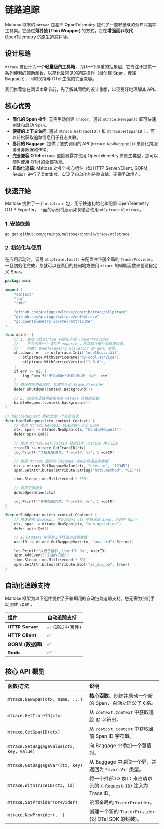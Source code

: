 # 链路追踪

Maltose 框架的 `mtrace` 包基于 OpenTelemetry 提供了一套轻量级的分布式追踪工具集。它通过**薄封装 (Thin Wrapper)** 的方式，旨在**增强而非取代** OpenTelemetry 的原生追踪体验。

## 设计思路

`mtrace` 被设计为一个**轻量级的工具箱**，而非一个厚重的抽象层。它专注于提供一系列便利的辅助函数，以简化最常见的追踪操作（如创建 Span、传递 Baggage），同时保持与 OTel 生態的完全兼容。

我们推荐您在阅读本章节前，先了解其背后的设计思想，以便更好地理解其 API。

[<card heading="深入了解 `mtrace` 的设计思路" icon="i-heroicons-light-bulb" color="indigo" to="./design.md" />](./design.md)

## 核心优势

- **简化的 Span 操作**: 无需手动创建 `Tracer`，通过 `mtrace.NewSpan()` 即可快速创建和启动 Span。
- **便捷的上下文访问**: 通过 `mtrace.GetTraceID()` 和 `mtrace.GetSpanID()`，可以轻松获取追踪信息用于日志关联。
- **易用的 Baggage**: 提供了链式调用的 API (`mtrace.NewBaggage()`) 来简化跨服务业务数据的传递。
- **完全兼容 OTel**: `mtrace` 直接暴露并使用 OpenTelemetry 的原生类型，您可以随时使用 OTel 的全部功能。
- **自动化追踪**: Maltose 对多个核心组件（如 HTTP Server/Client, GORM, Redis）进行了深度集成，实现了自动化的链路追踪，无需手动埋点。

## 快速开始

Maltose 提供了一个 `otlptrace` 包，用于快速初始化和配置 OpenTelemetry OTLP Exporter。下面的示例将展示如何结合使用 `otlptrace` 和 `mtrace`。

### 1. 安装依赖

```bash
go get github.com/graingo/maltose/contrib/trace/otlptrace
```

### 2. 初始化与使用

在应用启动时，调用 `otlptrace.Init()` 来配置并注册全局的 `TracerProvider`。一旦初始化完成，您就可以在项目的任何地方使用 `mtrace` 的辅助函数来创建自定义 Span。

```go
package main

import (
	"context"
	"log"
	"time"

	"github.com/graingo/maltose/contrib/trace/otlptrace"
	"github.com/graingo/maltose/net/mtrace"
	"go.opentelemetry.io/otel/attribute"
)

func main() {
	// 1. 使用 otlptrace 初始化全局 TracerProvider
	//    它会创建一个 OTLP exporter，并将其注册为全局提供者。
	//    参数: OpenTelemetry Collector 的 gRPC 地址。
	shutdown, err := otlptrace.Init("localhost:4317",
		otlptrace.WithServiceName("my-cool-service"),
		otlptrace.WithServiceVersion("1.0.0"),
	)
	if err != nil {
		log.Fatalf("无法初始化追踪提供者: %v", err)
	}
	// 确保在应用退出时，优雅地关闭 TracerProvider
	defer shutdown(context.Background())

	// 2. 在业务逻辑中直接使用 mtrace 的辅助函数
	handleRequest(context.Background())
}

// handleRequest 模拟处理一个外部请求
func handleRequest(ctx context.Context) {
	// 使用 mtrace.NewSpan 快速创建一个父 Span
	ctx, span := mtrace.NewSpan(ctx, "handleRequest")
	defer span.End()

	// 使用 mtrace.GetTraceID 轻松获取 TraceID 用于日志
	traceID := mtrace.GetTraceID(ctx)
	log.Printf("开始处理请求, TraceID: %s", traceID)

	// 使用 mtrace 提供的 Baggage 功能来传递业务数据
	ctx = mtrace.SetBaggageValue(ctx, "user.id", "12345")
	span.SetAttributes(attribute.String("http.method", "GET"))

	time.Sleep(time.Millisecond * 100)

	// 调用下游服务
	doSubOperation(ctx)

	log.Printf("请求处理完成, TraceID: %s", traceID)
}

func doSubOperation(ctx context.Context) {
	// 再次使用 NewSpan, 它会自动从 ctx 中继承父 Span，创建子 Span
	ctx, span := mtrace.NewSpan(ctx, "sub-operation")
	defer span.End()

	// 从 Baggage 中读取上游传递的业务数据
	userID := mtrace.GetBaggageVar(ctx, "user.id").String()

	log.Printf("执行子操作, UserID: %s", userID)
	span.AddEvent("子操作开始")
	time.Sleep(time.Millisecond * 50)
	span.SetAttributes(attribute.Bool("is_sub_op", true))
}
```

## 自动化追踪支持

Maltose 框架为以下组件提供了开箱即用的自动链路追踪支持，您无需为它们手动创建 Span：

| 组件              | 自动追踪支持    |
| :---------------- | :-------------- |
| **HTTP Server**   | ✅ (通过中间件) |
| **HTTP Client**   | ✅              |
| **GORM (数据库)** | ✅              |
| **Redis**         | ✅              |

## 核心 API 概览

| 函数/方法                                 | 说明                                                              |
| :---------------------------------------- | :---------------------------------------------------------------- |
| `mtrace.NewSpan(ctx, name, ...)`          | **核心函数**。创建并启动一个新的 Span，自动处理父子关系。         |
| `mtrace.GetTraceID(ctx)`                  | 从 `context.Context` 中获取追踪 ID 字符串。                       |
| `mtrace.GetSpanID(ctx)`                   | 从 `context.Context` 中获取当前 Span ID 字符串。                  |
| `mtrace.SetBaggageValue(ctx, key, value)` | 向 Baggage 中添加一个键值对。                                     |
| `mtrace.GetBaggageVar(ctx, key)`          | 从 Baggage 中读取一个键，并返回为 `*mvar.Var` 类型。              |
| `mtrace.WithTraceID(ctx, id)`             | 将一个外部 ID (如：来自请求头的 `X-Request-ID`) 注入为 Trace ID。 |
| `mtrace.SetProvider(provider)`            | 设置全局的 `TracerProvider`。                                     |
| `mtrace.NewProvider(...)`                 | 创建一个新的 `TracerProvider` (对 OTel SDK 的封装)。              |
